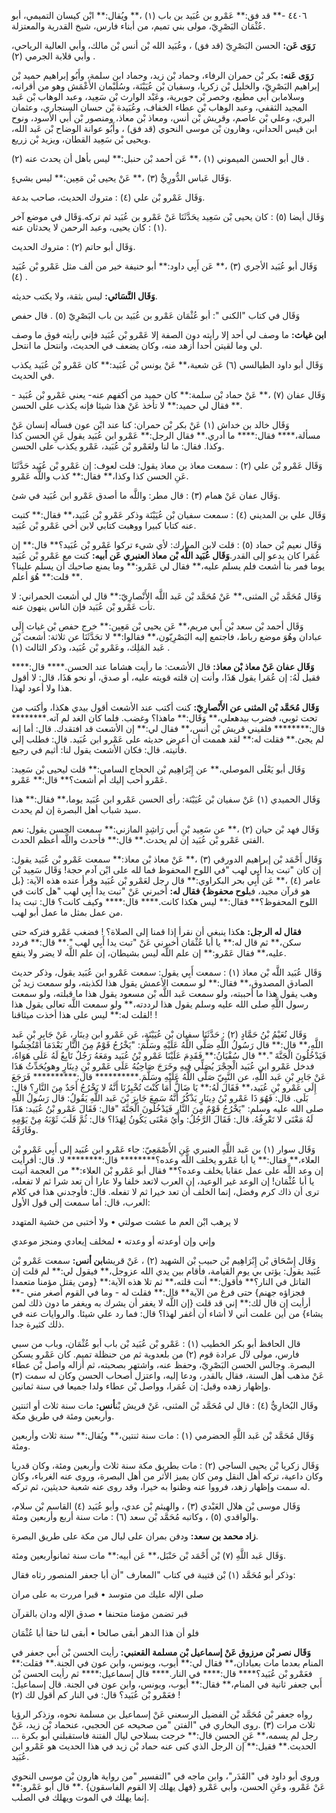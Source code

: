 ٤٤٠٦ -** قد فق:** عَمْرو بن عُبَيد بن باب (١) ،** ويُقال:** ابْن كيسان التميمي، أبو عُثْمَان البَصْرِيّ، مولى بني تميم، من أبناء فارس، شيخ القدرية والمعتزلة.

**رَوَى عَن:** الحسن البَصْرِيّ (قد فق) ، وعُبَيد الله بْن أنس بْن مالك، وأبي العالية الرياحي، وأبي قلابة الجرمي (٢) .

**رَوَى عَنه:** بكر بْن حمران الرفاء، وحماد بْن زيد، وحماد ابن سلمة، وأَبُو إبراهيم حميد بْن إبراهيم البَصْرِيّ، والخليل بْن زكريا، وسفيان بْن عُيَيْنَة، وسُلَيْمان الأَعْمَش وهو من أقرانه، وسلامابن أَبي مطيع، وخصر بْن جويرية، وعَبْد الوارث بْن سَعِيد، وعبد الوهاب بْن عَبد المجيد الثقفي، وعبد الوهاب بْن عطاء الخفاف، وعُبَيدة بْن حسان السنجاري، وعثمان البري، وعلي بْن عاصم، وقريش بْن أنس، ومعاذ بْن معاذ، ومنصور بْن أَبي الأسود، ونوح ابن قيس الحداني، وهارون بْن موسى النحوي (قد فق) ، وأَبُو عوانة الوضاح بْن عَبد الله، ويحيى بْن سَعِيد القطان، ويزيد بْن زريع.

قال أبو الحسن الميموني (١) ،** عَن أحمد بْن حنبل:** ليس بأهل أن يحدث عنه (٢) .

وَقَال عَباس الدُّورِيُّ (٣) ،** عَنْ يحيى بْن مَعِين:** ليس بشيءٍ.

وَقَال عَمْرو بْن علي (٤) : متروك الحديث، صاحب بدعة.

وَقَال أيضا (٥) : كان يحيى بْن سَعِيد يحَدَّثَنَا عَنْ عَمْرو بن عُبَيد ثم تركه.وَقَال في موضع آخر (١) : كان يحيى، وعبد الرحمن لا يحدثان عنه.

وَقَال أبو حاتم (٢) : متروك الحديث.

وَقَال أبو عُبَيد الأجري (٣) ،** عَن أَبِي داود:** أبو حنيفة خير من ألف مثل عَمْرو بْن عُبَيد (٤) .

**وَقَال النَّسَائي:** ليس بثقة، ولا يكتب حديثه.

وَقَال في كتاب "الكنى ": أبو عُثْمَان عَمْرو بن عُبَيد بن باب البَصْرِيّ (٥) . قال حفص

**ابن غياث:** ما وصف لي أحد إلا رأيته دون الصفة إلا عَمْرو بْن عُبَيد فإني رأيته فوق ما وصف لي وما لقيتن أحدا أزهد منه، وكان يضعف في الحديث، وانتحل ما انتحل.

وَقَال أبو داود الطيالسي (٦) عَن شعبة،** عَنْ يونس بْن عُبَيد:** كان عَمْرو بْن عُبَيد يكذب في الحديث.

وَقَال عفان (٧) ،** عَنْ حماد بْن سلمة:** كان حميد من أكفهم عنه- يعني عَمْرو بْن عُبَيد -** فقال لي حميد:** لا تأخذ عَنْ هذا شيئا فإنه يكذب على الحسن.

وَقَال خالد بن خداش (١) عَنْ بكر بْن حمران: كنا عند ابْن عون فسأله إنسان عَنْ مسألة،**** فقال:**** ما أدري.** فقال الرجل:** عَمْرو ابن عُبَيد يقول عَنِ الحسن كذا وكذا. فقال: ما لنا ولعَمْرو بْن عُبَيد، عَمْرو يكذب على الحسن.

وَقَال عَمْرو بْن علي (٢) : سمعت معاذ بن معاذ يقول: قلت لعوف: إن عَمْرو بْن عُبَيد حَدَّثَنَا عَنِ الحسن كذا وكذا،** فقال:** كذب واللَّه عَمْرو.

وَقَال عفان عَنْ همام (٣) : قال مطر: واللَّه ما أصدق عَمْرو ابن عُبَيد في شئ.

وَقَال علي بن المديني (٤) : سمعت سفيان بْن عُيَيْنَة وذكر عَمْرو بْن عُبَيد،** فقال:** كتبت عنه كتابا كبيرا ووهبت كتابي لابن أخي عَمْرو بْن عُبَيد.

وَقَال نعيم بْن حماد (٥) : قلت لابن المبارك: لأي شيء تركوا عَمْرو بْن عُبَيد؟** قال:** إن عُمَرا كان يدعو إلى القدر.**وَقَال عُبَيد اللَّه بْن معاذ العنبري عَن أبيه:** كنت مع عَمْرو بْن عُبَيد يوما فمر بنا أشعث فلم يسلم عليه،** فقال لي عَمْرو:** وما يمنع صاحبك أن يسلم علينا؟** قلت:** هُوَ أعلم.

وَقَال مُحَمَّد بْن المثنى،** عَنْ مُحَمَّد بْن عَبد اللَّه الأَنْصارِيّ:** قال لي أشعث الحمراني: لا تأت عَمْرو بْن عُبَيد فإن الناس ينهون عنه.

وَقَال أحمد بْن سعد بْن أَبي مريم،** عَن يحيى بْن مَعِين:** خرج حفص بْن غياث إِلَى عبادان وهُوَ موضع رباط، فاجتمع إليه البَصْرِيّون،** فقالوا:** لا تحَدَّثَنَا عن ثلاثة: أشعث بْن عَبد المَلِك، وعَمْرو بْن عُبَيد، وذكر الثالث (١) .

**وَقَال عفان عَنْ معاذ بْن معاذ:** قال الأشعث: ما رأيت هشاما عند الحسن.**** قال:**** فقيل لَهُ: إن عُمَرا يقول هَذَا، وأنت إن قلته قويته عليه، أو صدق، أو نحو هَذَا، قال: لا أقول هذا ولا أعود لهذا.

**وَقَال مُحَمَّد بْن المثنى عن الأَنْصارِيّ:** كنت أكتب عند الأشعث أقول بيدي هكذا، وأكتب من تحت ثوبي، فضرب بيدهعلي،** وَقَال:** ماهذا؟ وغضب. فلما كان الغد لم آته.******** قال:******** فلقيني قريش بْن أنس،** فقال لي:** إن الأشعث قد افتقدك. قال: أما إنه لم يجئ.** فقلت له:** لقد هممت أن أعرض حديثه على عَمْرو ابن عُبَيد. قال: فطلب إلي فأتيته. قال: فكان الأشعث يقول لنا: أثيم في رجيع.

وَقَال أبو يَعْلَى الموصلي،** عن إِبْرَاهِيم بْن الحجاج السامي:** قلت ليحيى بْن سَعِيد: عَمْرو أحب إليك أم أشعث؟** قال:** عَمْرو.

وَقَال الحميدي (١) عَنْ سفيان بْن عُيَيْنَة: رأى الحسن عَمْرو ابن عُبَيد يوما،** فقال:** هذا سيد شباب أهل البصرة إن لم يحدث.

وَقَال فهد بْن حيان (٢) ،** عن سَعِيد بْنِ أَبي رَاشِدٍ المازني:** سمعت الحسن يقول: نعم الفتى عَمْرو بْن عُبَيد إن لم يحدث.** قال:** فأحدث واللَّه أعظم الحدث.

وَقَال أَحْمَد بْن إبراهيم الدورقي (٣) ،** عَنْ معاذ بْن معاذ:** سمعت عَمْرو بْن عُبَيد يقول: إن كان "تبت يدا أَبِي لهب "في اللوح المحفوظ فما لله على ابْن آدم حجة! وَقَال سَعِيد بْن عامر (٤) ،** عَن أَبِي بحر البكراوي:** قال رجل لعَمْرو بْن عُبَيد وقرأ عنده هذه الآية: {بل هو قرآن مجيد، في**لوح محفوظ} فقال له:** أخبرني عَنْ "تبت يدا أَبِي لهب "هل كانت في اللوح المحفوظ؟** فقال:** ليس هكذا كانت.**** قال:**** وكيف كانت؟ قال: تبت يدا من عمل بمثل ما عمل أبو لهب.

**فقال له الرجل:** هكذا ينبغي أن نقرأ إذا قمنا إلى الصلاة؟ ! فضغب عَمْرو فتركه حتى سكن،** ثم قال له:** يا أبا عُثْمَان أخبرني عَنْ "تبت يدا أَبِي لهب ".** قال:** فردد عليه،** فقال عَمْرو:** إن علم اللَّه ليس بشيطان، إن علم اللَّه لا يضر ولا ينفع.

وَقَال عُبَيد اللَّه بْن معاذ (١) : سمعت أَبِي يقول: سمعت عَمْرو ابن عُبَيد يقول، وذكر حديث الصادق المصدوق،** فقال:** لو سمعت الأعمش يقول هذا لكذبته، ولو سمعت زيد بْن وهب يقول هذا ما أحببته، ولو سمعت عَبد اللَّه بْن مسعود يقول هذا ما قبلته، ولو سمعت رسول اللَّهِ صلى الله عليه وسلم يقول هذا لرددته،** ولو سمعت اللَّه تعالى يقول هذا لقلت له:** ليس على هذا أخذت ميثاقنا! !

وَقَال نُعَيْمُ بْنُ حَمَّادٍ (٢) : حَدَّثَنَا سفيان بْن عُيَيْنَة، عَن عَمْرو ابن دِينَارٍ، عَنْ جَابِرِ بْنِ عَبد اللَّهِ،** قال:** قال رَسُولُ اللَّهِ صَلَّى اللَّهُ عَلَيْهِ وسَلَّمَ: "يَخْرُجُ قَوْمٌ مِنَ النَّارِ بَعْدَمَا امْتُحِشُوا فَيَدْخُلُونَ الْجَنَّةَ ".** قال سُفْيَانُ:** فَقَدِمَ عَلَيْنَا عَمْرو بْنُ عُبَيد ومَعَهُ رَجُلٌ تَابِعٌ لَهُ عَلَى هَوَاهُ، فدخل عَمْرو ابن عُبَيد الْحِجْرَ يُصَلِّي فِيهِ وخَرَجَ صَاحِبُهُ عَلَى عَمْرو بْنِ دِينَارٍ وهويُحَدِّثُ هَذَا عَنْ جَابِرِ بْنِ عَبد اللَّهِ، عن النَّبِيّ صَلَّى اللَّهُ عَلَيْهِ وسَلَّمَ.********** قال:********** فَرَجَعَ إِلَى عَمْرو بْنِ عُبَيد،** فَقَالَ لَهُ:** يَا ضَالُّ أَمَا كُنْتَ تُخْبِرُنَا أَنَّهُ لا يَخْرُجُ أَحَدٌ مِنَ النَّارِ؟ قال: بَلَى. قال: فَهُوَ ذَا عَمْرو بْنُ دِينَارٍ يَذْكُرُ أَنَّهُ سَمِعَ جَابِرَ بْنَ عَبد اللَّهِ يَقُولُ: قال رَسُولُ اللَّهِ صلى الله عليه وسلم: "يَخْرُجُ قَوْمٌ مِنَ النَّارِ فَيَدْخُلُونَ الْجَنَّةَ "قال: فَقَالَ عَمْرو بْنُ عُبَيد: هَذَا لَهُ مَعْنَى لا تَعْرِفُهُ. قال: فَقَالَ الرَّجُلُ: وأَيُ مَعْنَى يَكُونُ لِهَذَا؟ قال: ثُمَّ قَلَبَ ثَوْبَهُ مِنْ يَوْمِهِ وفَارَقَهُ.

وَقَال سوار (١) بن عَبد اللَّهِ العنبري عَنِ الأَصْمَعِيّ: جاء عَمْرو ابن عُبَيد إلى أَبِي عَمْرو بْن العلاء،** فقال:** يا أبا عَمْرو يخلف اللَّه وعده؟******** قال:******** لا. قال: أفرأيت إن وعد اللَّه على عمل عقابا يخلف وعده؟** فقال أبو عَمْرو بْن العلاء:** من العجمة أتيت يا أبا عُثْمَان! إن الوعد غير الوعيد، إن العرب لاتعد خلفا ولا عارا أن تعد شرا ثم لا تفعله، ترى أن ذاك كرم وفضل، إنما الخلف أن تعد خيرا ثم لا تفعله. قال: فأوجدني هذا في كلام العرب، قال: أما سمعت إلى قول الأول:

لا يرهب ابْن العم ما عشت صولتي • ولا أختبى من خشية المتهدد

وإني وإن أوعدته أو وعدته • لمخلف إيعادي ومنجز موعدي

وَقَال إِسْحَاق بْن إِبْرَاهِيم بْن حبيب بْن الشهيد (٢) ، عَنْ قريش**ابن أنس:** سمعت عَمْرو بْن عُبَيد يقول: يؤتى بي يوم القيامة، فأقام بين يدي الله عزوجل،** فيقول لي:** لم قلت إن القاتل في النار؟** فأقول:** أنت قلته،** ثم تلا هذه الآية:** {ومن يقتل مؤمنا متعمدا فجزاؤه جهنم} حتى فرغ من الآية** قال:** فقلت له - وما في القوم أصغر مني -** أرأيت إن قال لك:** إني قد قلت {إن اللَّه لا يغفر أن يشرك به ويغفر ما دون ذلك لمن يشاء} من أين علمت أني لا أشاء أن أغفر لهذا؟ قال: فما رد علي شيئا. والروايات عنه في ذلك كثيرة جدا.

قال الحافظ أبو بكر الخطيب (١) : عَمْرو بْن عُبَيد بْن باب أبو عُثْمَان، وباب من سبي فارس، مولى لآل عرادة قوم (٢) من بلعدوية ثم من حنظلة تميم. كان عَمْرو يسكن البصرة. وجالس الحسن البَصْرِيّ، وحفظ عنه، واشتهر بصحبته، ثم أزاله واصل بْن عطاء عَنْ مذهب أهل السنة، فقال بالقدر، ودعا إليه، واعتزل أصحاب الحسن وكان له سمت (٣) وإظهار زهده وقيل: إن عُمَرا، وواصل بْن عطاء ولدا جميعا في سنة ثمانين.

وقَال البُخارِيُّ (٤) : قال لي مُحَمَّد بْن المثنى، عَنْ قريش بْن**أنس:** مات سنة ثلاث أو اثنتين وأربعين ومئة في طريق مكة.

وَقَال مُحَمَّد بْن عَبد اللَّهِ الحضرمي (١) : مات سنة ثنتين،** ويُقال:** سنة ثلاث وأربعين ومئة.

وَقَال زكريا بْن يحيى الساجي (٢) : مات بطريق مكة سنة ثلاث وأربعين ومئة، وكان قدريا وكان داعية، تركه أهل النقل ومن كان يميز الأثر من أهل البصرة، وروى عنه الغرباء، وكان له سمت وإظهار زهد، فرووا عنه وظنوا به خيرا، وقد روى عنه شعبة حديثين، ثم تركه.

وَقَال موسى بْن هلال العَبْدي (٣) ، والهيثم بْن عدي، وأبو عُبَيد (٤) القاسم بْن سلام، والواقدي (٥) ، وكاتبه مُحَمَّد بْن سعد (٦) : مات سنة أربع وأربعين ومئة.

**زاد محمد بن سعد:** ودفن بمران على ليال من مكة على طريق البصرة.

وَقَال عَبد اللَّهِ (٧) بْن أَحْمَد بْن حَنْبَل،** عَن أبيه:** مات سنة ثمانوأربعين ومئة.

وذكر أبو مُحَمَّد (١) بْن قتيبة في كتاب "المعارف "أن أبا جعفر المنصور رثاه فقال:

صلى الإله عليك من متوسد • قبرا مررت به على مران

قبر تضمن مؤمنا متحنفا • صدق الإله ودان بالقرآن

فلو أن هذا الدهر أبقى صالحا • أبقى لنا حقا أبا عُثْمَان

**وَقَال نصر بْن مرزوق عَنْ إسماعيل بْن مسلمة القعنبي:** رأيت الحسن بْن أَبي جعفر في المنام بعدما مات بعبادان،** فقال لي:** أيوب، ويونس، وابن عون في الجنة.** فقلت:** فعَمْرو بْن عُبَيد؟**** قال:**** في النار.**** قال إسماعيل:**** ثم رأيت الحسن بْن أَبي جعفر ثانية في المنام،** فقال:** أيوب، ويونس، وابن عون في الجنة. قال إسماعيل: فعَمْرو بْن عُبَيد؟ قال: في النار كم أقول لك (٢) !

رواه جعفر بْن مُحَمَّد بْن الفضيل الرسعني عَنْ إسماعيل بن مسلمة نحوه، وزذكر الرؤيا ثلاث مرات (٣) .روى البخاري في "الفتن "من صحيحه عن الحجبي، عنحماد بْن زيد، عَنْ رجل لم يسمه،** عَنِ الحسن قال:** خرجت بسلاحي ليال الفتنة فاستقبلني أبو بكرة ... الحديث.** فقيل:** إن الرجل الذي كنى عنه حماد بْن زيد في هذا الحديث هو عَمْرو ابن عُبَيد.

وروى أبو داود في "القَدَر"، وابن ماجه في "التفسير "من رواية هارون بْن موسى النحوي عَنْ عَمْرو، وعَنِ الحسن، وأبي عَمْرو {فهل يهلك إلا القوم الفاسقون} .** قال أبو عَمْرو:** إنما يهلك في الموت ويهلك في الصلب.